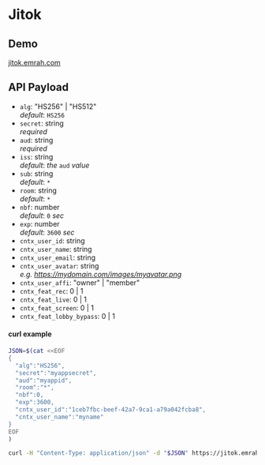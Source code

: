 # Jitok

## Demo

[jitok.emrah.com](https://jitok.emrah.com/)

## API Payload

- `alg`: "HS256" | "HS512"
  \
  _default_: `HS256`
- `secret`: string
  \
  _required_
- `aud`: string
  \
  _required_
- `iss`: string
  \
  _default_: _the_ `aud` _value_
- `sub`: string
  \
  _default_: `*`
- `room`: string
  \
  _default_: `*`
- `nbf`: number
  \
  _default_: `0` _sec_
- `exp`: number
  \
  _default_: `3600` _sec_
- `cntx_user_id`: string
- `cntx_user_name`: string
- `cntx_user_email`: string
- `cntx_user_avatar`: string
  \
  _e.g. https://mydomain.com/images/myavatar.png_
- `cntx_user_affi`: "owner" | "member"
- `cntx_feat_rec`: 0 | 1
- `cntx_feat_live`: 0 | 1
- `cntx_feat_screen`: 0 | 1
- `cntx_feat_lobby_bypass`: 0 | 1

#### curl example

```bash
JSON=$(cat <<EOF
{
  "alg":"HS256",
  "secret":"myappsecret",
  "aud":"myappid",
  "room":"*",
  "nbf":0,
  "exp":3600,
  "cntx_user_id":"1ceb7fbc-beef-42a7-9ca1-a79a042fcba8",
  "cntx_user_name":"myname"
}
EOF
)

curl -H "Content-Type: application/json" -d "$JSON" https://jitok.emrah.com/api
```
